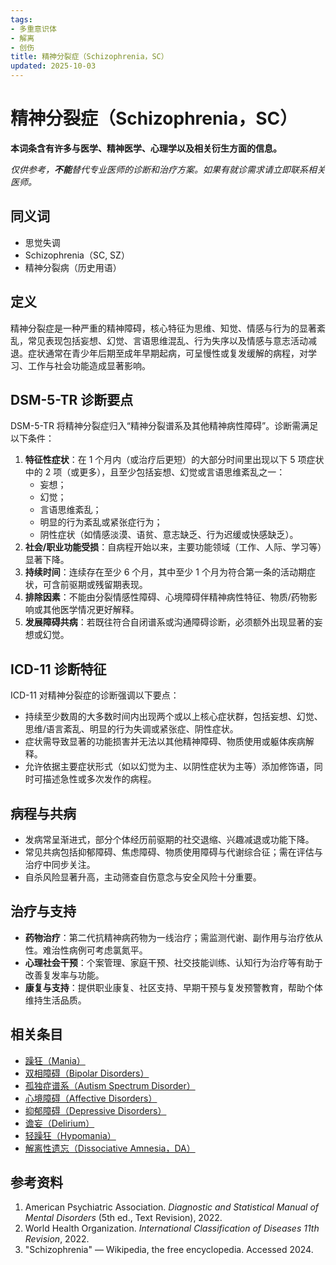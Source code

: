 ```yaml
---
tags:
- 多重意识体
- 解离
- 创伤
title: 精神分裂症（Schizophrenia，SC）
updated: 2025-10-03
---
```


# 精神分裂症（Schizophrenia，SC）

**本词条含有许多与医学、精神医学、心理学以及相关衍生方面的信息。**

_仅供参考，**不能**替代专业医师的诊断和治疗方案。如果有就诊需求请立即联系相关医师。_

## 同义词

- 思觉失调
- Schizophrenia（SC, SZ）
- 精神分裂病（历史用语）

## 定义

精神分裂症是一种严重的精神障碍，核心特征为思维、知觉、情感与行为的显著紊乱，常见表现包括妄想、幻觉、言语思维混乱、行为失序以及情感与意志活动减退。症状通常在青少年后期至成年早期起病，可呈慢性或复发缓解的病程，对学习、工作与社会功能造成显著影响。

## DSM-5-TR 诊断要点

DSM-5-TR 将精神分裂症归入“精神分裂谱系及其他精神病性障碍”。诊断需满足以下条件：

1. **特征性症状**：在 1 个月内（或治疗后更短）的大部分时间里出现以下 5 项症状中的 2 项（或更多），且至少包括妄想、幻觉或言语思维紊乱之一：
   - 妄想；
   - 幻觉；
   - 言语思维紊乱；
   - 明显的行为紊乱或紧张症行为；
   - 阴性症状（如情感淡漠、语贫、意志缺乏、行为迟缓或快感缺乏）。
2. **社会/职业功能受损**：自病程开始以来，主要功能领域（工作、人际、学习等）显著下降。
3. **持续时间**：连续存在至少 6 个月，其中至少 1 个月为符合第一条的活动期症状，可含前驱期或残留期表现。
4. **排除因素**：不能由分裂情感性障碍、心境障碍伴精神病性特征、物质/药物影响或其他医学情况更好解释。
5. **发展障碍共病**：若既往符合自闭谱系或沟通障碍诊断，必须额外出现显著的妄想或幻觉。

## ICD-11 诊断特征

ICD-11 对精神分裂症的诊断强调以下要点：

- 持续至少数周的大多数时间内出现两个或以上核心症状群，包括妄想、幻觉、思维/语言紊乱、明显的行为失调或紧张症、阴性症状。
- 症状需导致显著的功能损害并无法以其他精神障碍、物质使用或躯体疾病解释。
- 允许依据主要症状形式（如以幻觉为主、以阴性症状为主等）添加修饰语，同时可描述急性或多次发作的病程。

## 病程与共病

- 发病常呈渐进式，部分个体经历前驱期的社交退缩、兴趣减退或功能下降。
- 常见共病包括抑郁障碍、焦虑障碍、物质使用障碍与代谢综合征；需在评估与治疗中同步关注。
- 自杀风险显著升高，主动筛查自伤意念与安全风险十分重要。

## 治疗与支持

- **药物治疗**：第二代抗精神病药物为一线治疗；需监测代谢、副作用与治疗依从性。难治性病例可考虑氯氮平。
- **心理社会干预**：个案管理、家庭干预、社交技能训练、认知行为治疗等有助于改善复发率与功能。
- **康复与支持**：提供职业康复、社区支持、早期干预与复发预警教育，帮助个体维持生活品质。

## 相关条目

- [躁狂（Mania）](/entries/Mania.md)
- [双相障碍（Bipolar Disorders）](/entries/Bipolar-Disorders.md)
- [孤独症谱系（Autism Spectrum Disorder）](/entries/Autism-Spectrum-Disorder.md)
- [心境障碍（Affective Disorders）](/entries/Affective-Disorders.md)
- [抑郁障碍（Depressive Disorders）](/entries/Depressive-Disorders.md)
- [谵妄（Delirium）](/entries/Delirium.md)
- [轻躁狂（Hypomania）](/entries/Hypomania.md)
- [解离性遗忘（Dissociative Amnesia，DA）](/entries/Dissociative-Amnesia-DA.md)

## 参考资料

1. American Psychiatric Association. _Diagnostic and Statistical Manual of Mental Disorders_ (5th ed., Text Revision), 2022.
2. World Health Organization. _International Classification of Diseases 11th Revision_, 2022.
3. "Schizophrenia" — Wikipedia, the free encyclopedia. Accessed 2024.
